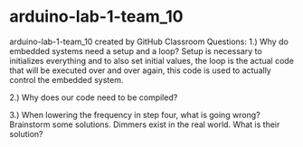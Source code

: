 # arduino-lab-1-team_10
arduino-lab-1-team_10 created by GitHub Classroom
Questions: 
1.) Why do embedded systems need a setup and a loop?
  Setup is necessary to initializes everything and to also set initial values, the loop is the actual code that will be executed over and   over again, this code is used to actually control the embedded system.

2.) Why does our code need to be compiled?

3.) When lowering the frequency in step four, what is going wrong? Brainstorm some solutions. Dimmers exist in the real world. What is their solution?

